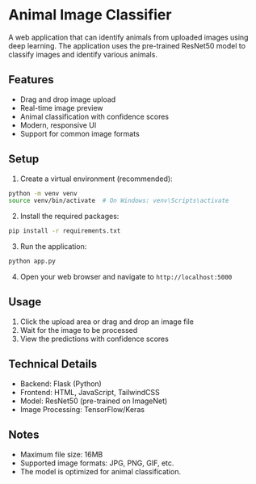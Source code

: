 # Animal Image Classifier

A web application that can identify animals from uploaded images using deep learning. The application uses the pre-trained ResNet50 model to classify images and identify various animals.

## Features

- Drag and drop image upload
- Real-time image preview
- Animal classification with confidence scores
- Modern, responsive UI
- Support for common image formats

## Setup

1. Create a virtual environment (recommended):
```bash
python -m venv venv
source venv/bin/activate  # On Windows: venv\Scripts\activate
```

2. Install the required packages:
```bash
pip install -r requirements.txt
```

3. Run the application:
```bash
python app.py
```

4. Open your web browser and navigate to `http://localhost:5000`

## Usage

1. Click the upload area or drag and drop an image file
2. Wait for the image to be processed
3. View the predictions with confidence scores

## Technical Details

- Backend: Flask (Python)
- Frontend: HTML, JavaScript, TailwindCSS
- Model: ResNet50 (pre-trained on ImageNet)
- Image Processing: TensorFlow/Keras

## Notes

- Maximum file size: 16MB
- Supported image formats: JPG, PNG, GIF, etc.
- The model is optimized for animal classification.